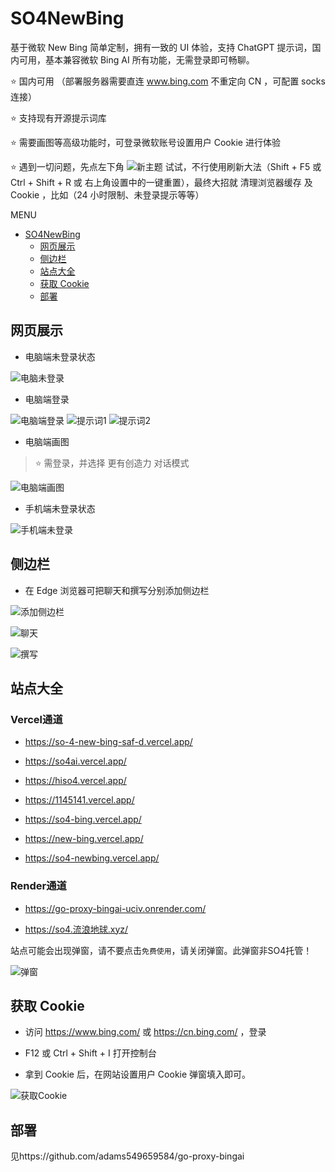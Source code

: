 # SO4NewBing

基于微软 New Bing 简单定制，拥有一致的 UI 体验，支持 ChatGPT 提示词，国内可用，基本兼容微软 Bing AI 所有功能，无需登录即可畅聊。

⭐ 国内可用 （部署服务器需要直连 www.bing.com 不重定向 CN ，可配置 socks 连接）

⭐ 支持现有开源提示词库

⭐ 需要画图等高级功能时，可登录微软账号设置用户 Cookie 进行体验

⭐ 遇到一切问题，先点左下角 ![新主题](./docs/img/bing-clear.png) 试试，不行使用刷新大法（Shift + F5 或 Ctrl + Shift + R 或 右上角设置中的一键重置），最终大招就 清理浏览器缓存 及 Cookie ，比如（24 小时限制、未登录提示等等）

MENU
- [SO4NewBing](#SO4NewBing)
  - [网页展示](#网页展示)
  - [侧边栏](#侧边栏)
  - [站点大全](#站点大全)
  - [获取 Cookie](#获取Cookie)
  - [部署](#部署)

## 网页展示

- 电脑端未登录状态

![电脑未登录](./docs/img/bing-nologin.png)

- 电脑端登录

![电脑端登录](./docs/img/bing-login-1.png)
![提示词1](./docs/img/bing-prompt-1.png)
![提示词2](./docs/img/bing-prompt-2.png)

- 电脑端画图

> ⭐ 需登录，并选择 更有创造力 对话模式

![电脑端画图](./docs/img/bing-draw.png)

- 手机端未登录状态

![手机端未登录](./docs/img/bing-m-nologin.png)

## 侧边栏

- 在 Edge 浏览器可把聊天和撰写分别添加侧边栏

![添加侧边栏](./docs/img/sidebar-add.png)

![聊天](./docs/img/sidebar-chat.png)

![撰写](./docs/img/sidebar-compose.png)

## 站点大全

### Vercel通道

- https://so-4-new-bing-saf-d.vercel.app/

- https://so4ai.vercel.app/

- https://hiso4.vercel.app/

- https://1145141.vercel.app/

- https://so4-bing.vercel.app/

- https://new-bing.vercel.app/

- https://so4-newbing.vercel.app/

### Render通道

- https://go-proxy-bingai-uciv.onrender.com/

- https://so4.流浪地球.xyz/

站点可能会出现弹窗，请不要点击`免费使用`，请关闭弹窗。此弹窗非SO4托管！

![弹窗](/docs/img/f880e0340d40f66b6f79dee5fb43573.png)

## 获取 Cookie

- 访问 https://www.bing.com/ 或 https://cn.bing.com/ ，登录

- F12 或 Ctrl + Shift + I 打开控制台

- 拿到 Cookie 后，在网站设置用户 Cookie 弹窗填入即可。

![获取Cookie](./docs/img/bing-cookie.png)

## 部署

见https://github.com/adams549659584/go-proxy-bingai
